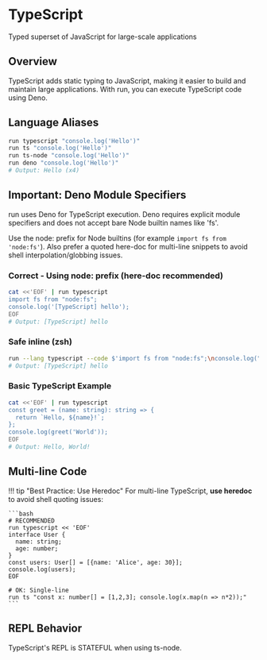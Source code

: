 # TypeScript

Typed superset of JavaScript for large-scale applications

## Overview

TypeScript adds static typing to JavaScript, making it easier to build and maintain large applications. With run, you can execute TypeScript code using Deno.

## Language Aliases

```bash
run typescript "console.log('Hello')"
run ts "console.log('Hello')"
run ts-node "console.log('Hello')"
run deno "console.log('Hello')"
# Output: Hello (x4)
```

## Important: Deno Module Specifiers

run uses Deno for TypeScript execution. Deno requires explicit module specifiers and does not accept bare Node builtin names like 'fs'.

Use the node: prefix for Node builtins (for example `import fs from 'node:fs'`). Also prefer a quoted here-doc for multi-line snippets to avoid shell interpolation/globbing issues.

### Correct - Using node: prefix (here-doc recommended)

```bash
cat <<'EOF' | run typescript
import fs from "node:fs";
console.log('[TypeScript] hello');
EOF
# Output: [TypeScript] hello
```

### Safe inline (zsh)

```bash
run --lang typescript --code $'import fs from "node:fs";\nconsole.log("[TypeScript] hello");\n'
# Output: [TypeScript] hello
```

### Basic TypeScript Example

```bash
cat <<'EOF' | run typescript
const greet = (name: string): string => {
  return `Hello, ${name}!`;
};
console.log(greet('World'));
EOF
# Output: Hello, World!
```

## Multi-line Code

!!! tip "Best Practice: Use Heredoc"
    For multi-line TypeScript, **use heredoc** to avoid shell quoting issues:
    
    ```bash
    # RECOMMENDED
    run typescript << 'EOF'
    interface User {
      name: string;
      age: number;
    }
    const users: User[] = [{name: 'Alice', age: 30}];
    console.log(users);
    EOF
    
    # OK: Single-line
    run ts "const x: number[] = [1,2,3]; console.log(x.map(n => n*2));"
    ```

## REPL Behavior

TypeScript's REPL is STATEFUL when using ts-node.
